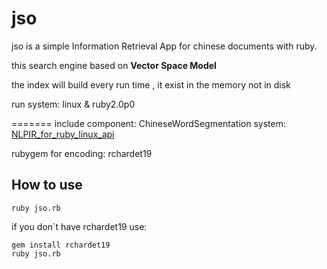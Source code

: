 # jso
jso is a simple Information Retrieval App for chinese documents with ruby.

this search engine based on **Vector Space Model**

the index will build every run time , it exist in the memory not in disk

run system:
linux & ruby2.0p0 


=======
include component:
ChineseWordSegmentation system: [NLPIR_for_ruby_linux_api](https://github.com/JoeWoo/NLPIR_for_ruby_linux_api)

rubygem for encoding: rchardet19

## How to use
	ruby jso.rb

if you don`t have rchardet19 use:

	gem install rchardet19
	ruby jso.rb
